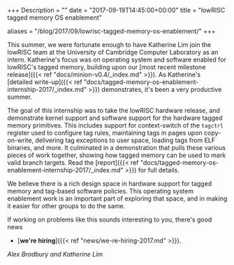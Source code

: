 +++
Description = ""
date = "2017-09-19T14:45:00+00:00"
title = "lowRISC tagged memory OS enablement"

aliases = "/blog/2017/09/lowrisc-tagged-memory-os-enablement/"
+++

This summer, we were fortunate enough to have Katherine Lim join the lowRISC 
team at the University of Cambridge Computer Laboratory as an intern.
Katherine's focus was on operating system and software enabled for lowRISC's 
tagged memory, building upon our
[most recent milestone release]({{< ref "docs/minion-v0.4/_index.md" >}}).
As Katherine's [detailed write-up]({{< ref 
"docs/tagged-memory-os-enablement-internship-2017/_index.md" >}}) demonstrates, 
it's been a very productive summer.

The goal of this internship was to take the lowRISC hardware release, and 
demonstrate kernel support and software support for the hardware tagged memory 
primitives. This includes support for context-switch of the `tagctrl` register 
used to configure tag rules, maintaining tags in pages upon copy-on-write, 
delivering tag exceptions to user space, loading tags from ELF binaries, and 
more. It culminated in a demonstration that pulls these various pieces of work 
together, showing how tagged memory can be used to mark valid branch targets.
Read the [report]({{< ref 
"docs/tagged-memory-os-enablement-internship-2017/_index.md" >}}) for full 
details.

We believe there is a rich design space in hardware support for tagged memory 
and tag-based software policies. This operating system enablement work is an 
important part of exploring that space, and in making it easier for other 
groups to do the same.

If working on problems like this sounds interesting to you, there's good news 
- [**we're hiring**]({{< ref "news/we-re-hiring-2017.md" >}}).

_Alex Bradbury and Katherine Lim_
